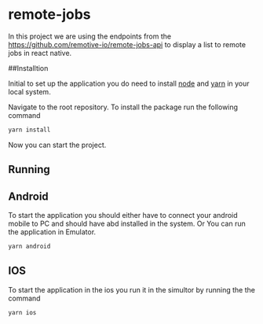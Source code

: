 # remote-jobs
In this project we are using the endpoints from the https://github.com/remotive-io/remote-jobs-api to display a list to remote jobs in react native.

##Installtion

Initial to set up the application you do need to install [node](https://nodejs.org/en/download/) and [yarn](https://classic.yarnpkg.com/lang/en/docs/install/#windows-stable) in your local system.

Navigate to the root repository.
To install the package run the following command
```bash
yarn install 
```

Now you can start the project.

## Running

## Android
To start the application you should either have to connect your android mobile to PC and should have abd installed in the system.
Or You can run the application in Emulator.
```bash
yarn android
```

## IOS
To start the application in the ios you run it in the simultor by running the the command
```bash
yarn ios
```

